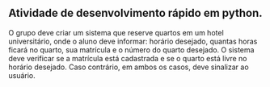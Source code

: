## Atividade de desenvolvimento rápido em python.
O grupo deve criar um sistema que reserve quartos em um hotel universitário, onde o aluno deve informar: horário desejado, quantas horas ficará no quarto, sua matrícula e o número do quarto desejado.
O sistema deve verificar se a matrícula está cadastrada e se o quarto está livre no horário desejado. Caso contrário, em ambos os casos, deve sinalizar ao usuário.
